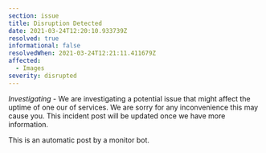 ```yaml
---
section: issue
title: Disruption Detected
date: 2021-03-24T12:20:10.933739Z
resolved: true
informational: false
resolvedWhen: 2021-03-24T12:21:11.411679Z
affected:
  - Images
severity: disrupted
---
```

*Investigating* - We are investigating a potential issue that might affect the uptime of one our of services. We are sorry for any inconvenience this may cause you. This incident post will be updated once we have more information.

This is an automatic post by a monitor bot.
        
